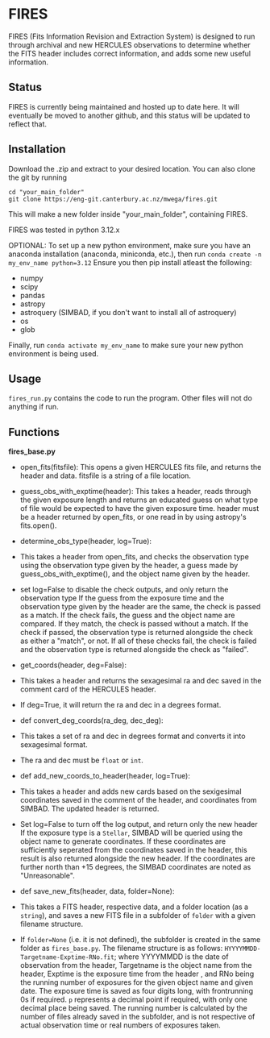 # FIRES
FIRES (Fits Information Revision and Extraction System) is designed to run through archival and new HERCULES observations to determine whether the FITS header includes correct information, and adds some new useful information.

## Status
FIRES is currently being maintained and hosted up to date here. It will eventually be moved to another github, and this status will be updated to reflect that.
## Installation
Download the .zip and extract to your desired location. You can also clone the git by running
```
cd "your_main_folder"
git clone https://eng-git.canterbury.ac.nz/mwega/fires.git
```
This will make a new folder inside "your_main_folder", containing FIRES.

FIRES was tested in python 3.12.x

OPTIONAL: To set up a new python environment, make sure you have an anaconda installation (anaconda, miniconda, etc.), then run `conda create -n my_env_name python=3.12`
Ensure you then pip install atleast the following:

- numpy
- scipy
- pandas
- astropy
- astroquery (SIMBAD, if you don't want to install all of astroquery)
- os
- glob

Finally, run `conda activate my_env_name` to make sure your new python environment is being used.

## Usage

`fires_run.py` contains the code to run the program. Other files will not do anything if run.

## Functions
**fires_base.py**
- open_fits(fitsfile):
This opens a given HERCULES fits file, and returns the header and data.
fitsfile is a string of a file location.

- guess_obs_with_exptime(header):
This takes a header, reads through the given exposure length and returns an educated guess on what type of file would be expected to have the given exposure time.
header must be a header returned by open_fits, or one read in by using astropy's fits.open().

- determine_obs_type(header, log=True):
 - This takes a header from open_fits, and checks the observation type using the observation type given by the header, a guess made by guess_obs_with_exptime(), and the object name given by the header.
 - set log=False to disable the check outputs, and only return the observation type
If the guess from the exposure time and the observation type given by the header are the same, the check is passed as a match. 
If the check fails, the guess and the object name are compared. If they match, the check is passed without a match.
If the check if passed, the observation type is returned alongside the check as either a "match", or not.
If all of these checks fail, the check is failed and the observation type is returned alongside the check as "failed".


- get_coords(header, deg=False):
 - This takes a header and returns the sexagesimal ra and dec saved in the comment card of the HERCULES header.
 - If deg=True, it will return the ra and dec in a degrees format.

- def convert_deg_coords(ra_deg, dec_deg):
 - This takes a set of ra and dec in degrees format and converts it into sexagesimal format. 
 - The ra and dec must be `float` or `int`.

- def add_new_coords_to_header(header, log=True):
 - This takes a header and adds new cards based on the sexigesimal coordinates saved in the comment of the header, and coordinates from SIMBAD. The updated header is returned.
 - Set log=False to turn off the log output, and return only the new header
If the exposure type is a `Stellar`, SIMBAD will be queried using the object name to generate coordinates. If these coordinates are sufficiently seperated from the coordinates saved in the header, this result is also returned alongside the new header. If the coordinates are further north than +15 degrees, the SIMBAD coordinates are noted as "Unreasonable".

- def save_new_fits(header, data, folder=None):
 - This takes a FITS header, respective data, and a folder location (as a `string`), and saves a new FITS file in a subfolder of `folder` with a given filename structure.
 - If `folder=None` (i.e. it is not defined), the subfolder is created in the same folder as `fires_base.py`.
The filename structure is as follows: `HYYYYMMDD-Targetname-Exptime-RNo.fit`; where YYYYMMDD is the date of observation from the header, Targetname is the object name from the header, Exptime is the exposure time from the header , and RNo being the running number of exposures for the given object name and given date.
The exposure time is saved as four digits long, with frontrunning 0s if required. `p` represents a decimal point if required, with only one decimal place being saved.
The running number is calculated by the number of files already saved in the subfolder, and is not respective of actual observation time or real numbers of exposures taken.

